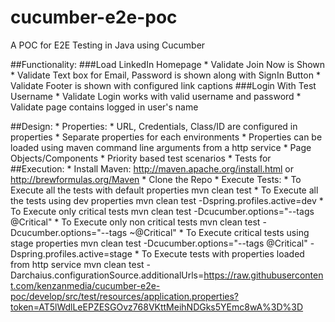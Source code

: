 # cucumber-e2e-poc
A POC for E2E Testing in Java using Cucumber 

##Functionality:
###Load LinkedIn Homepage
    * Validate Join Now is Shown
    * Validate Text box for Email, Password is shown along with SignIn Button
    * Validate Footer is shown with configured link captions
###Login With Test Username
    * Validate Login works with valid username and password
    * Validate page contains logged in user's name

##Design:
    * Properties:
        * URL, Credentials, Class/ID are configured in properties
        * Separate properties for each environments
        * Properties can be loaded using maven command line arguments from a http service
    * Page Objects/Components
    * Priority based test scenarios
    * Tests for 
##Execution:
    * Install Maven:
        http://maven.apache.org/install.html or http://brewformulas.org/Maven
    * Clone the Repo
    * Execute Tests:
        * To Execute all the tests with default properties
            mvn clean test
        * To Execute all the tests using dev properties
            mvn clean test -Dspring.profiles.active=dev
        * To Execute only critical tests
            mvn clean test -Dcucumber.options="--tags @Critical"
        * To Execute only non critical tests
            mvn clean test -Dcucumber.options="--tags ~@Critical"
        * To Execute critical tests using stage properties
            mvn clean test -Dcucumber.options="--tags @Critical" -Dspring.profiles.active=stage
        * To Execute tests with properties loaded from http service
            mvn clean test -Darchaius.configurationSource.additionalUrls=https://raw.githubusercontent.com/kenzanmedia/cucumber-e2e-poc/develop/src/test/resources/application.properties?token=AT5lWdlLeEPZESGOvz768VKttMeihNDGks5YEmc8wA%3D%3D
